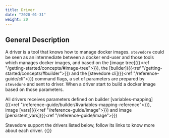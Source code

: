 ```yaml
---
title: Driver
date: "2020-01-31"
weight: 20
---
```


## General Description
A driver is a tool that knows how to manage docker images. `stevedore` could be seen as an intermediate between a docker end-user and those tools which manages docker images, and based on the [image tree]({{<ref "/getting-started/concepts/#image-tree">}}), the [builder]({{<ref "/getting-started/concepts/#builder">}}) and the [stevedore cli]({{<ref "/reference-guide/cli">}}) command flags, a set of parameters are prepared by `stevedore` and sent to driver. When a driver start to build a docker image based on those parameters.

All drivers receives parameters defined on builder [variables-mapping]({{<ref "/reference-guide/builder/#variables-mapping-reference">}}), image [vars]({{<ref "/reference-guide/image">}}) and image [persistent_vars]({{<ref "/reference-guide/image">}})

Stevedore support the drivers listed below, follow its links to know more about each driver.
{{<toc-tree>}}

